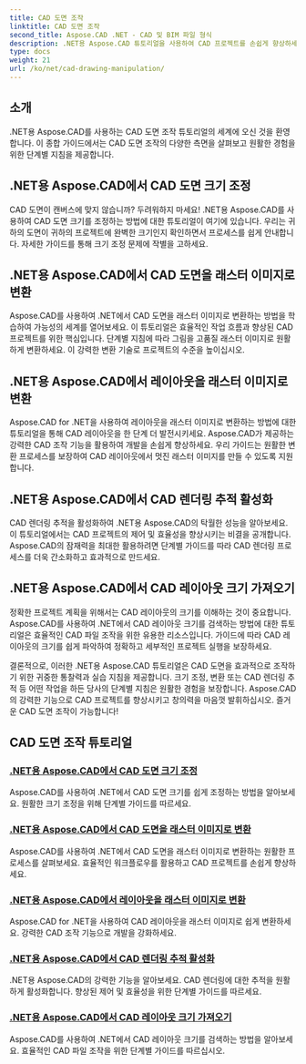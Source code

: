 ```yaml
---
title: CAD 도면 조작
linktitle: CAD 도면 조작
second_title: Aspose.CAD .NET - CAD 및 BIM 파일 형식
description: .NET용 Aspose.CAD 튜토리얼을 사용하여 CAD 프로젝트를 손쉽게 향상하세요. 단계별 가이드를 통해 원활하게 CAD 도면의 크기를 조정하고 변환하고 최적화하세요.
type: docs
weight: 21
url: /ko/net/cad-drawing-manipulation/
---
```


## 소개

.NET용 Aspose.CAD를 사용하는 CAD 도면 조작 튜토리얼의 세계에 오신 것을 환영합니다. 이 종합 가이드에서는 CAD 도면 조작의 다양한 측면을 살펴보고 원활한 경험을 위한 단계별 지침을 제공합니다.

## .NET용 Aspose.CAD에서 CAD 도면 크기 조정

CAD 도면이 캔버스에 맞지 않습니까? 두려워하지 마세요! .NET용 Aspose.CAD를 사용하여 CAD 도면 크기를 조정하는 방법에 대한 튜토리얼이 여기에 있습니다. 우리는 귀하의 도면이 귀하의 프로젝트에 완벽한 크기인지 확인하면서 프로세스를 쉽게 안내합니다. 자세한 가이드를 통해 크기 조정 문제에 작별을 고하세요.

## .NET용 Aspose.CAD에서 CAD 도면을 래스터 이미지로 변환

Aspose.CAD를 사용하여 .NET에서 CAD 도면을 래스터 이미지로 변환하는 방법을 학습하여 가능성의 세계를 열어보세요. 이 튜토리얼은 효율적인 작업 흐름과 향상된 CAD 프로젝트를 위한 핵심입니다. 단계별 지침에 따라 그림을 고품질 래스터 이미지로 원활하게 변환하세요. 이 강력한 변환 기술로 프로젝트의 수준을 높이십시오.

## .NET용 Aspose.CAD에서 레이아웃을 래스터 이미지로 변환

Aspose.CAD for .NET을 사용하여 레이아웃을 래스터 이미지로 변환하는 방법에 대한 튜토리얼을 통해 CAD 레이아웃을 한 단계 더 발전시키세요. Aspose.CAD가 제공하는 강력한 CAD 조작 기능을 활용하여 개발을 손쉽게 향상하세요. 우리 가이드는 원활한 변환 프로세스를 보장하여 CAD 레이아웃에서 멋진 래스터 이미지를 만들 수 있도록 지원합니다.

## .NET용 Aspose.CAD에서 CAD 렌더링 추적 활성화

CAD 렌더링 추적을 활성화하여 .NET용 Aspose.CAD의 탁월한 성능을 알아보세요. 이 튜토리얼에서는 CAD 프로젝트의 제어 및 효율성을 향상시키는 비결을 공개합니다. Aspose.CAD의 잠재력을 최대한 활용하려면 단계별 가이드를 따라 CAD 렌더링 프로세스를 더욱 간소화하고 효과적으로 만드세요.

## .NET용 Aspose.CAD에서 CAD 레이아웃 크기 가져오기

정확한 프로젝트 계획을 위해서는 CAD 레이아웃의 크기를 이해하는 것이 중요합니다. Aspose.CAD를 사용하여 .NET에서 CAD 레이아웃 크기를 검색하는 방법에 대한 튜토리얼은 효율적인 CAD 파일 조작을 위한 유용한 리소스입니다. 가이드에 따라 CAD 레이아웃의 크기를 쉽게 파악하여 정확하고 세부적인 프로젝트 실행을 보장하세요.

결론적으로, 이러한 .NET용 Aspose.CAD 튜토리얼은 CAD 도면을 효과적으로 조작하기 위한 귀중한 통찰력과 실습 지침을 제공합니다. 크기 조정, 변환 또는 CAD 렌더링 추적 등 어떤 작업을 하든 당사의 단계별 지침은 원활한 경험을 보장합니다. Aspose.CAD의 강력한 기능으로 CAD 프로젝트를 향상시키고 창의력을 마음껏 발휘하십시오. 즐거운 CAD 도면 조작이 가능합니다!
## CAD 도면 조작 튜토리얼
### [.NET용 Aspose.CAD에서 CAD 도면 크기 조정](./adjust-cad-drawing-size/)
Aspose.CAD를 사용하여 .NET에서 CAD 도면 크기를 쉽게 조정하는 방법을 알아보세요. 원활한 크기 조정을 위해 단계별 가이드를 따르세요.
### [.NET용 Aspose.CAD에서 CAD 도면을 래스터 이미지로 변환](./convert-cad-drawing-to-raster-image/)
Aspose.CAD를 사용하여 .NET에서 CAD 도면을 래스터 이미지로 변환하는 원활한 프로세스를 살펴보세요. 효율적인 워크플로우를 활용하고 CAD 프로젝트를 손쉽게 향상하세요.
### [.NET용 Aspose.CAD에서 레이아웃을 래스터 이미지로 변환](./convert-layouts-to-raster-image/)
Aspose.CAD for .NET을 사용하여 CAD 레이아웃을 래스터 이미지로 쉽게 변환하세요. 강력한 CAD 조작 기능으로 개발을 강화하세요.
### [.NET용 Aspose.CAD에서 CAD 렌더링 추적 활성화](./enable-tracking-for-cad-rendering/)
.NET용 Aspose.CAD의 강력한 기능을 알아보세요. CAD 렌더링에 대한 추적을 원활하게 활성화합니다. 향상된 제어 및 효율성을 위한 단계별 가이드를 따르세요.
### [.NET용 Aspose.CAD에서 CAD 레이아웃 크기 가져오기](./get-size-of-cad-layout/)
Aspose.CAD를 사용하여 .NET에서 CAD 레이아웃 크기를 검색하는 방법을 알아보세요. 효율적인 CAD 파일 조작을 위한 단계별 가이드를 따르십시오.